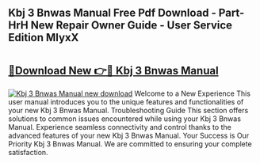 ## Kbj 3 Bnwas Manual Free Pdf Download - Part-HrH New Repair Owner Guide - User Service Edition MIyxX

# <h2><a href="http://cf26052.oget.top/?id=Kbj+3+Bnwas+Manual">🔗Download New 👉🔴 Kbj 3 Bnwas Manual</a></h2>

[![Kbj 3 Bnwas Manual new download](https://i.imgur.com/5g1atiW.png)](http://cf26052.oget.top/?id=Kbj+3+Bnwas+Manual)
Welcome to a New Experience This user manual introduces you to the unique features and functionalities of your new Kbj 3 Bnwas Manual. Troubleshooting Guide This section offers solutions to common issues encountered while using your Kbj 3 Bnwas Manual. Experience seamless connectivity and control thanks to the advanced features of your new Kbj 3 Bnwas Manual. Your Success is Our Priority Kbj 3 Bnwas Manual. We are committed to ensuring your complete satisfaction.
